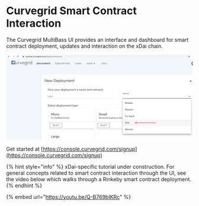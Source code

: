 # Curvegrid Smart Contract Interaction

The Curvegrid MultiBass UI provides an interface and dashboard for smart contract deployment, updates and interaction on the xDai chain.

![](../../.gitbook/assets/curvergrid1.png)

Get started at [https://console.curvegrid.com/signup](https://console.curvegrid.com/signup)

{% hint style="info" %}
xDai-specific tutorial under construction. For general concepts related to smart contract interaction through the UI, see the video below which walks through a Rinkeby smart contract deployment.
{% endhint %}

{% embed url="https://youtu.be/Q-B769bIKRc" %}



